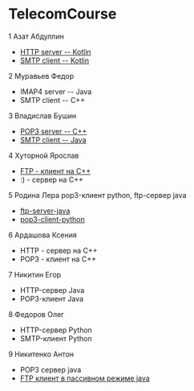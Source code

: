 # TelecomCourse
1 Азат Абдуллин
* [HTTP server -- Kotlin](https://github.com/AbdullinAM/http_server_kotlin)
* [SMTP client -- Kotlin](https://github.com/AbdullinAM/smtp_client_kotlin.git)

2 Муравьев Федор
* IMAP4 server -- Java
* SMTP client -- C++

3 Владислав Бушин
* [POP3 server -- C++](https://github.com/wladez/POP3-server.git)
* [SMTP client -- Java](https://github.com/wladez/SMTP_client.git)

4 Хуторной Ярослав  
* [FTP - клиент на C++](https://github.com/KhutornoyYaroslav/TelecomCourse/blob/master/main.cpp)
* :) - сервер на C++

5 Родина Лера pop3-клиент python, ftp-сервер java
* [ftp-server-java](https://github.com/valeryrodina/spring2016)
* [pop3-client-python](https://github.com/valeryrodina/spring2016/tree/master/mail_client)


6 Ардашова Ксения  
* HTTP - сервер на C++ 
* POP3 - клиент на C++

7 Никитин Егор
* HTTP-сервер Java
* POP3-клиент Java

8 Федоров Олег
* HTTP-сервер Python
* SMTP-клиент Python

9 Никитенко Антон
* POP3 сервер java 
* [FTP клиент в пассивном режиме java](https://github.com/AntonNikitenko/_FTPClient.git)
